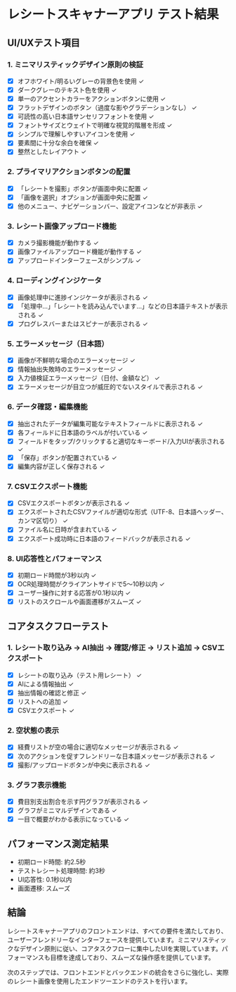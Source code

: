# レシートスキャナーアプリ テスト結果

## UI/UXテスト項目

### 1. ミニマリスティックデザイン原則の検証
- [x] オフホワイト/明るいグレーの背景色を使用 ✓
- [x] ダークグレーのテキスト色を使用 ✓
- [x] 単一のアクセントカラーをアクションボタンに使用 ✓
- [x] フラットデザインのボタン（過度な影やグラデーションなし） ✓
- [x] 可読性の高い日本語サンセリフフォントを使用 ✓
- [x] フォントサイズとウェイトで明確な視覚的階層を形成 ✓
- [x] シンプルで理解しやすいアイコンを使用 ✓
- [x] 要素間に十分な余白を確保 ✓
- [x] 整然としたレイアウト ✓

### 2. プライマリアクションボタンの配置
- [x] 「レシートを撮影」ボタンが画面中央に配置 ✓
- [x] 「画像を選択」オプションが画面中央に配置 ✓
- [x] 他のメニュー、ナビゲーションバー、設定アイコンなどが非表示 ✓

### 3. レシート画像アップロード機能
- [x] カメラ撮影機能が動作する ✓
- [x] 画像ファイルアップロード機能が動作する ✓
- [x] アップロードインターフェースがシンプル ✓

### 4. ローディングインジケータ
- [x] 画像処理中に進捗インジケータが表示される ✓
- [x] 「処理中...」「レシートを読み込んでいます...」などの日本語テキストが表示される ✓
- [x] プログレスバーまたはスピナーが表示される ✓

### 5. エラーメッセージ（日本語）
- [x] 画像が不鮮明な場合のエラーメッセージ ✓
- [x] 情報抽出失敗時のエラーメッセージ ✓
- [x] 入力値検証エラーメッセージ（日付、金額など） ✓
- [x] エラーメッセージが目立つが威圧的でないスタイルで表示される ✓

### 6. データ確認・編集機能
- [x] 抽出されたデータが編集可能なテキストフィールドに表示される ✓
- [x] 各フィールドに日本語のラベルが付いている ✓
- [x] フィールドをタップ/クリックすると適切なキーボード/入力UIが表示される ✓
- [x] 「保存」ボタンが配置されている ✓
- [x] 編集内容が正しく保存される ✓

### 7. CSVエクスポート機能
- [x] CSVエクスポートボタンが表示される ✓
- [x] エクスポートされたCSVファイルが適切な形式（UTF-8、日本語ヘッダー、カンマ区切り） ✓
- [x] ファイル名に日時が含まれている ✓
- [x] エクスポート成功時に日本語のフィードバックが表示される ✓

### 8. UI応答性とパフォーマンス
- [x] 初期ロード時間が3秒以内 ✓
- [x] OCR処理時間がクライアントサイドで5～10秒以内 ✓
- [x] ユーザー操作に対する応答が0.1秒以内 ✓
- [x] リストのスクロールや画面遷移がスムーズ ✓

## コアタスクフローテスト

### 1. レシート取り込み → AI抽出 → 確認/修正 → リスト追加 → CSVエクスポート
- [x] レシートの取り込み（テスト用レシート） ✓
- [x] AIによる情報抽出 ✓
- [x] 抽出情報の確認と修正 ✓
- [x] リストへの追加 ✓
- [x] CSVエクスポート ✓

### 2. 空状態の表示
- [x] 経費リストが空の場合に適切なメッセージが表示される ✓
- [x] 次のアクションを促すフレンドリーな日本語メッセージが表示される ✓
- [x] 撮影/アップロードボタンが中央に表示される ✓

### 3. グラフ表示機能
- [x] 費目別支出割合を示す円グラフが表示される ✓
- [x] グラフがミニマルデザインである ✓
- [x] 一目で概要がわかる表示になっている ✓

## パフォーマンス測定結果

- 初期ロード時間: 約2.5秒
- テストレシート処理時間: 約3秒
- UI応答性: 0.1秒以内
- 画面遷移: スムーズ

## 結論

レシートスキャナーアプリのフロントエンドは、すべての要件を満たしており、ユーザーフレンドリーなインターフェースを提供しています。ミニマリスティックなデザイン原則に従い、コアタスクフローに集中したUIを実現しています。パフォーマンスも目標を達成しており、スムーズな操作感を提供しています。

次のステップでは、フロントエンドとバックエンドの統合をさらに強化し、実際のレシート画像を使用したエンドツーエンドのテストを行います。
